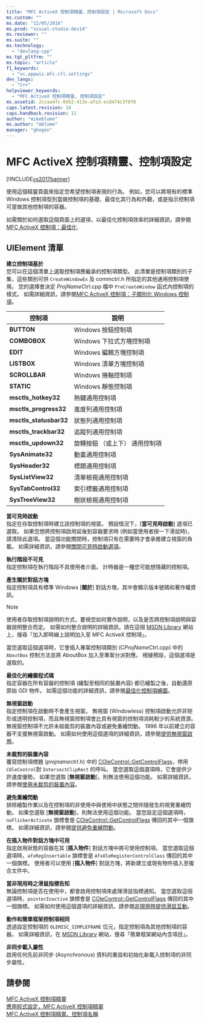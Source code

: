 ```yaml
---
title: "MFC ActiveX 控制項精靈、控制項設定 | Microsoft Docs"
ms.custom: ""
ms.date: "12/05/2016"
ms.prod: "visual-studio-dev14"
ms.reviewer: ""
ms.suite: ""
ms.technology: 
  - "devlang-cpp"
ms.tgt_pltfrm: ""
ms.topic: "article"
f1_keywords: 
  - "vc.appwiz.mfc.ctl.settings"
dev_langs: 
  - "C++"
helpviewer_keywords: 
  - "MFC ActiveX 控制項精靈, 控制項設定"
ms.assetid: 2ccaa4fc-0d52-413e-afa3-ecd474c3f6f0
caps.latest.revision: 16
caps.handback.revision: 12
author: "mikeblome"
ms.author: "mblome"
manager: "ghogen"
---
```

# MFC ActiveX 控制項精靈、控制項設定
[!INCLUDE[vs2017banner](../../assembler/inline/includes/vs2017banner.md)]

使用這個精靈頁面來指定您希望控制項表現的行為。  例如，您可以將現有的標準 Windows 控制項型別當做控制項的基礎、最佳化其行為和外觀，或是指示控制項可當做其他控制項的容器。  
  
 如需關於如何選取這個頁面上的選項，以最佳化控制項效率的詳細資訊，請參閱[MFC ActiveX 控制項：最佳化](../../mfc/mfc-activex-controls-optimization.md).  
  
## UIElement 清單  
 **建立控制項基於**  
 您可以在這個清單上選取控制項應繼承的控制項類型。  此清單是控制項類別的子集，這些類別可供 `CreateWindowEx` 及 commctrl.h 所指定的其他通用控制項使用。  您的選擇會決定 *ProjName*Ctrl.cpp 檔中 `PreCreateWindow` 函式內控制項的樣式。  如需詳細資訊，請參閱[MFC ActiveX 控制項：子類別化 Windows 控制項](../../mfc/mfc-activex-controls-subclassing-a-windows-control.md)。  
  
|控制項|說明|  
|---------|--------|  
|**BUTTON**|Windows 按鈕控制項|  
|**COMBOBOX**|Windows 下拉式方塊控制項|  
|**EDIT**|Windows 編輯方塊控制項|  
|**LISTBOX**|Windows 清單方塊控制項|  
|**SCROLLBAR**|Windows 捲軸控制項|  
|**STATIC**|Windows 靜態控制項|  
|**msctls\_hotkey32**|熱鍵通用控制項|  
|**msctls\_progress32**|進度列通用控制項|  
|**msctls\_statusbar32**|狀態列通用控制項|  
|**msctls\_trackbar32**|追蹤列通用控制項|  
|**msctls\_updown32**|旋轉按鈕 （或上下） 通用控制項|  
|**SysAnimate32**|動畫通用控制項|  
|**SysHeader32**|標題通用控制項|  
|**SysListView32**|清單檢視通用控制項|  
|**SysTabControl32**|索引標籤通用控制項|  
|**SysTreeView32**|樹狀檢視通用控制項|  
  
 **當可見時啟動**  
 指定在存取控制項時建立該控制項的視窗。  預設情況下，\[**當可見時啟動**\] 選項已選取。  如果您想將控制項啟用延後到容器要求時 \(例如當使用者按一下滑鼠時\)，請清除此選項。  當這個功能關閉時，控制項只有在需要時才會承擔建立視窗的負載。  如需詳細資訊，請參閱[關閉可見時啟動選項](../../mfc/turning-off-the-activate-when-visible-option.md)。  
  
 **執行階段不可見**  
 指定控制項在執行階段不具使用者介面。  計時器是一種您可能想隱藏的控制項。  
  
 **產生關於對話方塊**  
 指定控制項具有標準 Windows \[**關於**\] 對話方塊，其中會顯示版本號碼和著作權資訊。  
  
> [!NOTE]
>  使用者存取控制項說明的方式，要視您如何實作說明，以及是否將控制項說明與容器說明整合而定。  如需如何整合說明的詳細資訊，請在這個 [MSDN Library](http://go.microsoft.com/fwlink/?linkID=150542) 網站上，搜尋「加入即時線上說明加入至 MFC ActiveX 控制項」。  
  
 當您選取這個選項時，它會插入專案控制項類別 \(C*ProjName*Ctrl.cpp\) 中的 `AboutBox` 控制方法並將 AboutBox 加入至專案分派對應。  根據預設，這個選項是選取的。  
  
 **最佳化的繪圖程式碼**  
 指定容器在所有容器的控制項 \(繪製至相同的裝置內容\) 都已繪製之後，自動還原原始 GDI 物件。  如需這個功能的詳細資訊，請參閱[最佳化控制項繪圖](../../mfc/optimizing-control-drawing.md)。  
  
 **無視窗啟動**  
 指定控制項在啟動時不會產生視窗。  無視窗 \(Windowless\) 控制項啟動允許非矩形或透明控制項，而且無視窗控制項會比具有視窗的控制項消耗較少的系統資源。  無視窗控制項不允許未經裁剪的裝置內容或避免重繪閃動。  1996 年以前建立的容器不支援無視窗啟動。  如需如何使用這個選項的詳細資訊，請參閱[提供無視窗啟用](../../mfc/providing-windowless-activation.md)。  
  
 **未裁剪的裝置內容**  
 覆寫控制項標題 \(*projname*ctrl.h\) 中的 [COleControl::GetControlFlags](../Topic/COleControl::GetControlFlags.md)，停用 `COleControl`對 `IntersectClipRect` 的呼叫。  當您選取這個選項時，它會提供少許速度優勢。  如果您選取 \[**無視窗啟動**\]，則無法使用這個功能。  如需詳細資訊，請參閱[使用未裁剪的裝置內容](../../mfc/using-an-unclipped-device-context.md)。  
  
 **避免重繪閃動**  
 排除繪製作業以及在控制項的非使用中與使用中狀態之間伴隨發生的視覺重繪閃動。  如果您選取 \[**無視窗啟動**\]，則無法使用這個功能。  當您設定這個選項時，`noFlickerActivate` 旗標會是 [COleControl::GetControlFlags](../Topic/COleControl::GetControlFlags.md) 傳回的其中一個旗標。  如需詳細資訊，請參閱[提供避免重繪閃動](../../mfc/providing-flicker-free-activation.md)。  
  
 **在插入物件對話方塊中可用**  
 指定啟用狀態的容器在其 \[**插入物件**\] 對話方塊中將可使用控制項。  當您選取這個選項時，`afxRegInsertable` 旗標會是 `AfxOleRegisterControlClass` 傳回的其中一個旗標。  使用者可以使用 \[**插入物件**\] 對話方塊，將新建立或現有物件插入至複合文件中。  
  
 **當非現用時之滑鼠指標告知**  
 無論控制項是否在使用中，都會啟用控制項來處理滑鼠指標通知。  當您選取這個選項時，`pointerInactive` 旗標會是 [COleControl::GetControlFlags](../Topic/COleControl::GetControlFlags.md) 傳回的其中一個旗標。  如需如何使用這個選項的詳細資訊，請參閱[非現用時提供滑鼠互動](../../mfc/providing-mouse-interaction-while-inactive.md)。  
  
 **動作和簡單框架控制項相同**  
 透過設定控制項的 `OLEMISC_SIMPLEFRAME` 位元，指定控制項為其他控制項的容器。  如需詳細資訊，在 [MSDN Library](http://go.microsoft.com/fwlink/?linkID=150542) 網站，搜尋「簡單框架網站內含項目」。  
  
 **非同步載入屬性**  
 啟用任何先前非同步 \(Asynchronous\) 資料的重設和初始化新載入控制項的非同步屬性。  
  
## 請參閱  
 [MFC ActiveX 控制項精靈](../../mfc/reference/mfc-activex-control-wizard.md)   
 [應用程式設定，MFC ActiveX 控制項精靈](../../mfc/reference/application-settings-mfc-activex-control-wizard.md)   
 [MFC ActiveX 控制項精靈、控制項名稱](../../mfc/reference/control-names-mfc-activex-control-wizard.md)